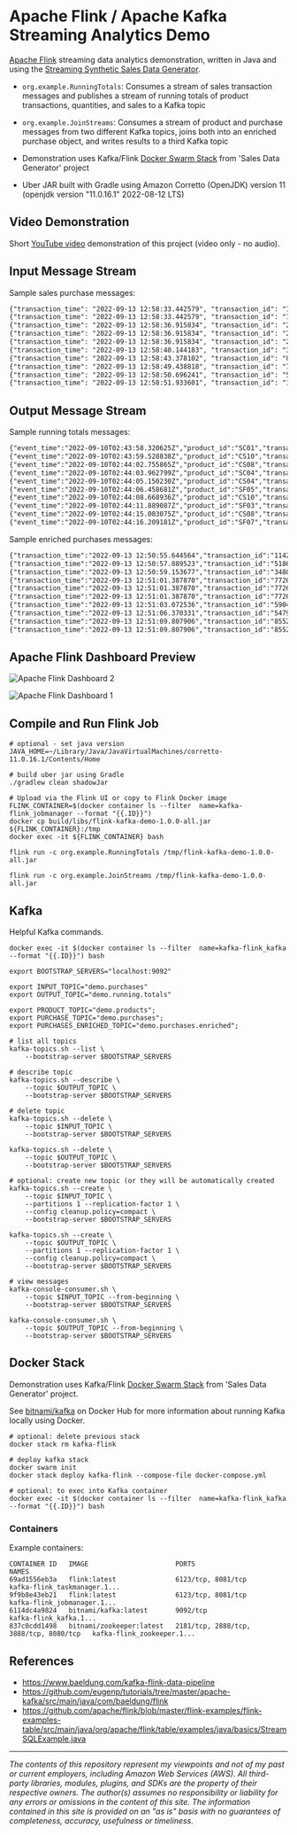 # Apache Flink / Apache Kafka Streaming Analytics Demo

[Apache Flink](https://flink.apache.org/) streaming data analytics demonstration, written in Java and
using the [Streaming Synthetic Sales Data Generator](https://github.com/garystafford/streaming-sales-generator). 

* `org.example.RunningTotals`: Consumes a stream of sales transaction messages and publishes a stream of running totals of product transactions, quantities, and sales to a Kafka topic
* `org.example.JoinStreams`: Consumes a stream of product and purchase messages from two different Kafka topics, joins both into an enriched purchase object, and writes results to a third Kafka topic

* Demonstration uses
  Kafka/Flink [Docker Swarm Stack](https://github.com/garystafford/streaming-sales-generator/blob/main/docker-compose.yml)
  from 'Sales Data Generator' project

* Uber JAR built with Gradle using Amazon Corretto (OpenJDK) version 11 (openjdk version "11.0.16.1" 2022-08-12 LTS)

## Video Demonstration

Short [YouTube video](https://youtu.be/ja0M_2zdbfs) demonstration of this project (video only - no audio).

## Input Message Stream

Sample sales purchase messages:

```txt
{"transaction_time": "2022-09-13 12:58:33.442579", "transaction_id": "1102438156100296597", "product_id": "SC02", "price": 5.99, "quantity": 2, "is_member": false, "member_discount": 0.0, "add_supplements": false, "supplement_price": 0.0, "total_purchase": 11.98}
{"transaction_time": "2022-09-13 12:58:33.442579", "transaction_id": "1102438156100296597", "product_id": "SF05", "price": 5.99, "quantity": 2, "is_member": false, "member_discount": 0.0, "add_supplements": false, "supplement_price": 0.0, "total_purchase": 11.98}
{"transaction_time": "2022-09-13 12:58:36.915834", "transaction_id": "2883033696701592101", "product_id": "SC04", "price": 5.99, "quantity": 1, "is_member": false, "member_discount": 0.0, "add_supplements": false, "supplement_price": 0.0, "total_purchase": 5.99}
{"transaction_time": "2022-09-13 12:58:36.915834", "transaction_id": "2883033696701592101", "product_id": "CS01", "price": 4.99, "quantity": 1, "is_member": false, "member_discount": 0.0, "add_supplements": false, "supplement_price": 0.0, "total_purchase": 4.99}
{"transaction_time": "2022-09-13 12:58:36.915834", "transaction_id": "2883033696701592101", "product_id": "CS09", "price": 4.99, "quantity": 1, "is_member": false, "member_discount": 0.0, "add_supplements": false, "supplement_price": 0.0, "total_purchase": 4.99}
{"transaction_time": "2022-09-13 12:58:40.144183", "transaction_id": "3818951251710853699", "product_id": "IS03", "price": 5.49, "quantity": 1, "is_member": false, "member_discount": 0.0, "add_supplements": false, "supplement_price": 0.0, "total_purchase": 5.49}
{"transaction_time": "2022-09-13 12:58:43.378102", "transaction_id": "8423291927238665701", "product_id": "SC04", "price": 5.99, "quantity": 1, "is_member": false, "member_discount": 0.0, "add_supplements": false, "supplement_price": 0.0, "total_purchase": 5.99}
{"transaction_time": "2022-09-13 12:58:49.438818", "transaction_id": "7801537351341225872", "product_id": "SF06", "price": 5.99, "quantity": 2, "is_member": false, "member_discount": 0.0, "add_supplements": false, "supplement_price": 0.0, "total_purchase": 11.98}
{"transaction_time": "2022-09-13 12:58:50.696241", "transaction_id": "5463447061814429579", "product_id": "SF07", "price": 5.99, "quantity": 1, "is_member": true, "member_discount": 0.1, "add_supplements": true, "supplement_price": 1.99, "total_purchase": 7.18}
{"transaction_time": "2022-09-13 12:58:51.933601", "transaction_id": "1037974254425034387", "product_id": "IS02", "price": 5.49, "quantity": 2, "is_member": true, "member_discount": 0.1, "add_supplements": false, "supplement_price": 0.0, "total_purchase": 9.88}
```

## Output Message Stream

Sample running totals messages:

```txt
{"event_time":"2022-09-10T02:43:58.320625Z","product_id":"SC01","transactions":35,"quantities":47,"sales":316.90}
{"event_time":"2022-09-10T02:43:59.528838Z","product_id":"CS10","transactions":23,"quantities":30,"sales":168.78}
{"event_time":"2022-09-10T02:44:02.755865Z","product_id":"CS08","transactions":64,"quantities":70,"sales":358.79}
{"event_time":"2022-09-10T02:44:03.962799Z","product_id":"SC04","transactions":52,"quantities":65,"sales":432.06}
{"event_time":"2022-09-10T02:44:05.150230Z","product_id":"CS04","transactions":22,"quantities":27,"sales":135.70}
{"event_time":"2022-09-10T02:44:06.458681Z","product_id":"SF05","transactions":36,"quantities":44,"sales":301.12}
{"event_time":"2022-09-10T02:44:08.668936Z","product_id":"CS10","transactions":24,"quantities":31,"sales":173.77}
{"event_time":"2022-09-10T02:44:11.889087Z","product_id":"SF03","transactions":22,"quantities":26,"sales":175.42}
{"event_time":"2022-09-10T02:44:15.003075Z","product_id":"CS08","transactions":65,"quantities":71,"sales":365.07}
{"event_time":"2022-09-10T02:44:16.209181Z","product_id":"SF07","transactions":51,"quantities":62,"sales":426.45}
```

Sample enriched purchases messages:

```txt
{"transaction_time":"2022-09-13 12:50:55.644564","transaction_id":"1142152017802750696","product_id":"CS06","product_category":"Classic Smoothies","product_name":"Blimey Limey","product_size":"24 oz.","product_cogs":1.50,"product_price":4.99,"contains_fruit":true,"contains_veggies":false,"contains_nuts":false,"contains_caffeine":false,"purchase_price":4.99,"purchase_quantity":1,"is_member":false,"member_discount":0.00,"add_supplements":false,"supplement_price":0.00,"total_purchase":4.99}
{"transaction_time":"2022-09-13 12:50:57.889523","transaction_id":"5186286335839079216","product_id":"SF06","product_category":"Superfoods Smoothies","product_name":"Get Up and Goji","product_size":"24 oz.","product_cogs":2.10,"product_price":5.99,"contains_fruit":true,"contains_veggies":true,"contains_nuts":false,"contains_caffeine":false,"purchase_price":5.99,"purchase_quantity":1,"is_member":true,"member_discount":0.10,"add_supplements":false,"supplement_price":0.00,"total_purchase":5.39}
{"transaction_time":"2022-09-13 12:50:59.153677","transaction_id":"3488041191398632204","product_id":"SF04","product_category":"Superfoods Smoothies","product_name":"Pomegranate Plunge","product_size":"24 oz.","product_cogs":2.10,"product_price":5.99,"contains_fruit":true,"contains_veggies":false,"contains_nuts":false,"contains_caffeine":false,"purchase_price":5.99,"purchase_quantity":1,"is_member":false,"member_discount":0.00,"add_supplements":false,"supplement_price":0.00,"total_purchase":5.99}
{"transaction_time":"2022-09-13 12:51:01.387870","transaction_id":"77267280375192969","product_id":"CS03","product_category":"Classic Smoothies","product_name":"Paradise Point","product_size":"24 oz.","product_cogs":1.50,"product_price":4.99,"contains_fruit":true,"contains_veggies":false,"contains_nuts":false,"contains_caffeine":false,"purchase_price":4.99,"purchase_quantity":2,"is_member":false,"member_discount":0.00,"add_supplements":false,"supplement_price":0.00,"total_purchase":9.98}
{"transaction_time":"2022-09-13 12:51:01.387870","transaction_id":"77267280375192969","product_id":"SC03","product_category":"Supercharged Smoothies","product_name":"Health Nut","product_size":"24 oz.","product_cogs":2.70,"product_price":5.99,"contains_fruit":false,"contains_veggies":false,"contains_nuts":true,"contains_caffeine":false,"purchase_price":5.99,"purchase_quantity":1,"is_member":false,"member_discount":0.00,"add_supplements":false,"supplement_price":0.00,"total_purchase":5.99}
{"transaction_time":"2022-09-13 12:51:01.387870","transaction_id":"77267280375192969","product_id":"IS04","product_category":"Indulgent Smoothies","product_name":"Mocha Madness","product_size":"24 oz.","product_cogs":2.20,"product_price":5.49,"contains_fruit":false,"contains_veggies":false,"contains_nuts":true,"contains_caffeine":true,"purchase_price":5.49,"purchase_quantity":1,"is_member":false,"member_discount":0.00,"add_supplements":false,"supplement_price":0.00,"total_purchase":5.49}
{"transaction_time":"2022-09-13 12:51:03.072536","transaction_id":"5904837887652070959","product_id":"IS01","product_category":"Indulgent Smoothies","product_name":"Bahama Mama","product_size":"24 oz.","product_cogs":2.20,"product_price":5.49,"contains_fruit":true,"contains_veggies":false,"contains_nuts":false,"contains_caffeine":false,"purchase_price":5.49,"purchase_quantity":1,"is_member":false,"member_discount":0.00,"add_supplements":false,"supplement_price":0.00,"total_purchase":5.49}
{"transaction_time":"2022-09-13 12:51:06.370331","transaction_id":"5479660984247512791","product_id":"SF06","product_category":"Superfoods Smoothies","product_name":"Get Up and Goji","product_size":"24 oz.","product_cogs":2.10,"product_price":5.99,"contains_fruit":true,"contains_veggies":true,"contains_nuts":false,"contains_caffeine":false,"purchase_price":5.99,"purchase_quantity":1,"is_member":false,"member_discount":0.00,"add_supplements":true,"supplement_price":1.99,"total_purchase":7.98}
{"transaction_time":"2022-09-13 12:51:09.807906","transaction_id":"8552032150877524327","product_id":"SF06","product_category":"Superfoods Smoothies","product_name":"Get Up and Goji","product_size":"24 oz.","product_cogs":2.10,"product_price":5.99,"contains_fruit":true,"contains_veggies":true,"contains_nuts":false,"contains_caffeine":false,"purchase_price":5.99,"purchase_quantity":3,"is_member":true,"member_discount":0.10,"add_supplements":false,"supplement_price":0.00,"total_purchase":16.17}
{"transaction_time":"2022-09-13 12:51:09.807906","transaction_id":"8552032150877524327","product_id":"SF05","product_category":"Superfoods Smoothies","product_name":"Caribbean C-Burst","product_size":"24 oz.","product_cogs":2.10,"product_price":5.99,"contains_fruit":true,"contains_veggies":false,"contains_nuts":false,"contains_caffeine":false,"purchase_price":5.99,"purchase_quantity":1,"is_member":true,"member_discount":0.10,"add_supplements":false,"supplement_price":0.00,"total_purchase":5.39}
```

## Apache Flink Dashboard Preview

![Apache Flink Dashboard 2](screengrabs/flink_dashboard2.png)

![Apache Flink Dashboard 1](screengrabs/flink_dashboard1.png)

## Compile and Run Flink Job

```shell
# optional - set java version
JAVA_HOME=~/Library/Java/JavaVirtualMachines/corretto-11.0.16.1/Contents/Home

# build uber jar using Gradle
./gradlew clean shadowJar

# Upload via the Flink UI or copy to Flink Docker image
FLINK_CONTAINER=$(docker container ls --filter  name=kafka-flink_jobmanager --format "{{.ID}}")
docker cp build/libs/flink-kafka-demo-1.0.0-all.jar ${FLINK_CONTAINER}:/tmp
docker exec -it ${FLINK_CONTAINER} bash

flink run -c org.example.RunningTotals /tmp/flink-kafka-demo-1.0.0-all.jar

flink run -c org.example.JoinStreams /tmp/flink-kafka-demo-1.0.0-all.jar
```

## Kafka

Helpful Kafka commands.

```shell
docker exec -it $(docker container ls --filter  name=kafka-flink_kafka --format "{{.ID}}") bash

export BOOTSTRAP_SERVERS="localhost:9092"

export INPUT_TOPIC="demo.purchases"
export OUTPUT_TOPIC="demo.running.totals"

export PRODUCT_TOPIC="demo.products";
export PURCHASE_TOPIC="demo.purchases";
export PURCHASES_ENRICHED_TOPIC="demo.purchases.enriched";

# list all topics
kafka-topics.sh --list \
    --bootstrap-server $BOOTSTRAP_SERVERS

# describe topic
kafka-topics.sh --describe \
    --topic $OUTPUT_TOPIC \
    --bootstrap-server $BOOTSTRAP_SERVERS

# delete topic
kafka-topics.sh --delete \
    --topic $INPUT_TOPIC \
    --bootstrap-server $BOOTSTRAP_SERVERS

kafka-topics.sh --delete \
    --topic $OUTPUT_TOPIC \
    --bootstrap-server $BOOTSTRAP_SERVERS

# optional: create new topic (or they will be automatically created
kafka-topics.sh --create \
    --topic $INPUT_TOPIC \
    --partitions 1 --replication-factor 1 \
    --config cleanup.policy=compact \
    --bootstrap-server $BOOTSTRAP_SERVERS

kafka-topics.sh --create \
    --topic $OUTPUT_TOPIC \
    --partitions 1 --replication-factor 1 \
    --config cleanup.policy=compact \
    --bootstrap-server $BOOTSTRAP_SERVERS

# view messages
kafka-console-consumer.sh \
    --topic $INPUT_TOPIC --from-beginning \
    --bootstrap-server $BOOTSTRAP_SERVERS

kafka-console-consumer.sh \
    --topic $OUTPUT_TOPIC --from-beginning \
    --bootstrap-server $BOOTSTRAP_SERVERS
```

## Docker Stack

Demonstration uses
Kafka/Flink [Docker Swarm Stack](https://github.com/garystafford/streaming-sales-generator/blob/main/docker-compose.yml)
from 'Sales Data Generator' project.

See [bitnami/kafka](https://hub.docker.com/r/bitnami/kafka) on Docker Hub for more information about running Kafka
locally using Docker.

```shell
# optional: delete previous stack
docker stack rm kafka-flink

# deploy kafka stack
docker swarm init
docker stack deploy kafka-flink --compose-file docker-compose.yml

# optional: to exec into Kafka container
docker exec -it $(docker container ls --filter  name=kafka-flink_kafka --format "{{.ID}}") bash
```

### Containers

Example containers:

```text
CONTAINER ID   IMAGE                      PORTS                                    NAMES
69ad1556eb3a   flink:latest               6123/tcp, 8081/tcp                       kafka-flink_taskmanager.1...
9f9b8e43eb21   flink:latest               6123/tcp, 8081/tcp                       kafka-flink_jobmanager.1...
6114dc4a9824   bitnami/kafka:latest       9092/tcp                                 kafka-flink_kafka.1...
837c0cdd1498   bitnami/zookeeper:latest   2181/tcp, 2888/tcp, 3888/tcp, 8080/tcp   kafka-flink_zookeeper.1...
```

## References

* <https://www.baeldung.com/kafka-flink-data-pipeline>
* <https://github.com/eugenp/tutorials/tree/master/apache-kafka/src/main/java/com/baeldung/flink>
* <https://github.com/apache/flink/blob/master/flink-examples/flink-examples-table/src/main/java/org/apache/flink/table/examples/java/basics/StreamSQLExample.java>
---

_The contents of this repository represent my viewpoints and not of my past or current employers, including Amazon Web
Services (AWS). All third-party libraries, modules, plugins, and SDKs are the property of their respective owners. The
author(s) assumes no responsibility or liability for any errors or omissions in the content of this site. The
information contained in this site is provided on an "as is" basis with no guarantees of completeness, accuracy,
usefulness or timeliness._

